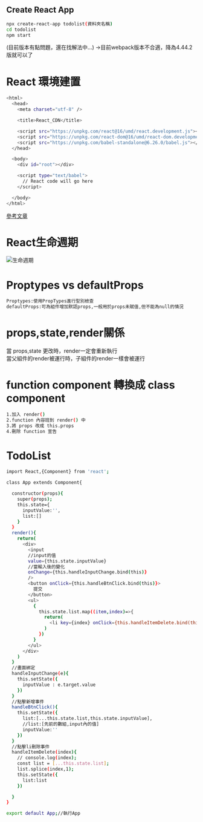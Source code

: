 <h2>Create React App</h2>

```bash
npx create-react-app todolist(資料夾名稱)
cd todolist
npm start
```
(目前版本有點問題，還在找解法中...)
->目前webpack版本不合適，降為4.44.2版就可以了

<h1>React 環境建置</h1>

```bash
<html>
  <head>
    <meta charset="utf-8" />

    <title>React_CDN</title>

    <script src="https://unpkg.com/react@16/umd/react.development.js"></script>
    <script src="https://unpkg.com/react-dom@16/umd/react-dom.development.js"></script>
    <script src="https://unpkg.com/babel-standalone@6.26.0/babel.js"></script>
  </head>

  <body>
    <div id="root"></div>

    <script type="text/babel">
      // React code will go here
    </script>

  </body>
</html>
```

[參考文章](https://askie.today/react-setting-cdn-and-creatreactapp/)

<h1>React生命週期</h1>

![生命週期](https://ithelp.ithome.com.tw/upload/images/20181203/20112494N2SZZRYeMV.png)

<h1>Proptypes vs defaultProps</h1>

```bash
Proptypes:使用PropTypes進行型別檢查
defaultProps:可為組件增加默認props,一般用於props未賦值,但不能為null的情況
```

<h1>props,state,render關係</h1>

當 props,state 更改時，render一定會重新執行<br>
當父組件的render被運行時，子組件的render一樣會被運行

<h1>function component 轉換成 class component</h1>

```bash
1.加入 render()
2.function 內容班到 render() 中
3.將 props 改成 this.props
4.刪除 function 宣告
```
<h1>TodoList</h1>

```bash
import React,{Component} from 'react';

class App extends Component{

  constructor(props){
    super(props);
    this.state={
      inputValue:'',
      list:[]
    }
  }
  render(){
    return(
      <div>
        <input 
        //input的值
        value={this.state.inputValue}
        //當輸入後的變化
        onChange={this.handleInputChange.bind(this)}
        />
        <button onClick={this.handleBtnClick.bind(this)}>
          提交
        </button>
        <ul>
          {
            this.state.list.map((item,index)=>{
              return(
                <li key={index} onClick={this.handleItemDelete.bind(this,index)}>{item}</li>
              ) 
            })
          }
        </ul>
      </div>
    )
  }
  //畫面綁定
  handleInputChange(e){
    this.setState({
      inputValue : e.target.value
    })
  }
  //點擊新增事件
  handleBtnClick(){
    this.setState({
      list:[...this.state.list,this.state.inputValue],
      //list:[先前的數組,input內的值]
      inputValue:''
    })
  }
  //點擊li刪除事件
  handleItemDelete(index){
    // console.log(index);
    const list = [...this.state.list];
    list.splice(index,1);
    this.setState({
      list:list
    })

  }
}

export default App;//執行App
```
